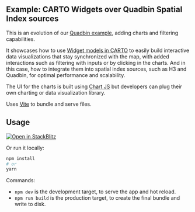 ## Example: CARTO Widgets over Quadbin Spatial Index sources

This is an evolution of our [Quadbin example](https://github.com/CartoDB/deck.gl-examples/tree/master/spatial-features-quadbin), adding charts and filtering capabilities.

It showcases how to use [Widget models in CARTO](https://docs.carto.com/carto-for-developers/charts-and-widgets) to easily build interactive data visualizations that stay synchronized with the map, with added interactions such as filtering with inputs or by clicking in the charts. And in this case, how to integrate them into spatial index sources, such as H3 and Quadbin, for optimal performance and scalability.

The UI for the charts is built using [Chart JS](https://www.chartjs.org/) but developers can plug their own charting or data visualization library.

Uses [Vite](https://vitejs.dev/) to bundle and serve files.

## Usage

[![Open in StackBlitz](https://developer.stackblitz.com/img/open_in_stackblitz.svg)](https://stackblitz.com/github/CartoDB/deck.gl-examples/tree/master/widgets-quadbin?file=index.ts)

Or run it locally:

```bash
npm install
# or
yarn
```

Commands:

- `npm dev` is the development target, to serve the app and hot reload.
- `npm run build` is the production target, to create the final bundle and write to disk.

